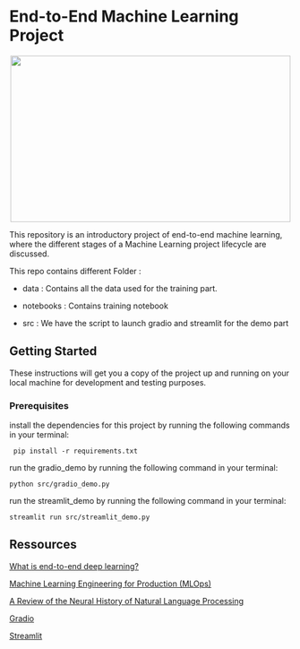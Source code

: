 # End-to-End Machine Learning Project
<p align="center">
<img src="https://miro.medium.com/max/1400/1*9C2BMWR8Lld-iPHlqi7Peg.jpeg" width="500" height="297">
</p>

This repository is an introductory project of end-to-end machine learning, where the different stages of a Machine Learning project lifecycle are discussed. 

This repo contains different Folder :


* data : Contains all the data used for the training part.

* notebooks : Contains training notebook 

* src : We have the script to launch gradio and streamlit for the demo part 


## Getting Started

These instructions will get you a copy of the project up and running on your local machine for development and testing purposes. 

### Prerequisites

 
install the dependencies for this project by running the following commands in your terminal:

```
 pip install -r requirements.txt
```



run the gradio_demo  by running the following command in your terminal:

```
python src/gradio_demo.py 
```

run the streamlit_demo  by running the following command in your terminal:

```
streamlit run src/streamlit_demo.py 
```



## Ressources 

[What is end-to-end deep learning?](https://www.youtube.com/watch?v=ImUoubi_t7s)

[Machine Learning Engineering for Production (MLOps)](https://www.youtube.com/watch?v=Ta14KpeZJok)

[A Review of the Neural History of Natural Language Processing](https://changyaochen.github.io/MLOps-course-1/)

[Gradio](https://gradio.app)

[Streamlit](https://gradio.app)



 